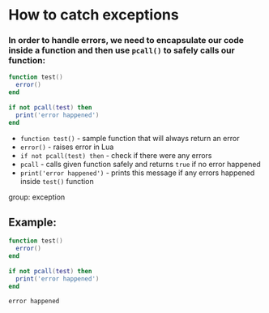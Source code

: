 # How to catch exceptions

### In order to handle errors, we need to encapsulate our code inside a function and then use `pcall()` to safely calls our function:

```lua
function test()
  error()
end
    
if not pcall(test) then
  print('error happened')
end
```

- `function test()` - sample function that will always return an error
- `error()` - raises error in Lua
- `if not pcall(test) then` - check if there were any errors
- `pcall` - calls given function safely and returns `true` if no error happened
- `print('error happened')` - prints this message if any errors happened inside `test()` function

group: exception

## Example: 
```lua
function test()
  error()
end
    
if not pcall(test) then
  print('error happened')
end
```
```
error happened

```

